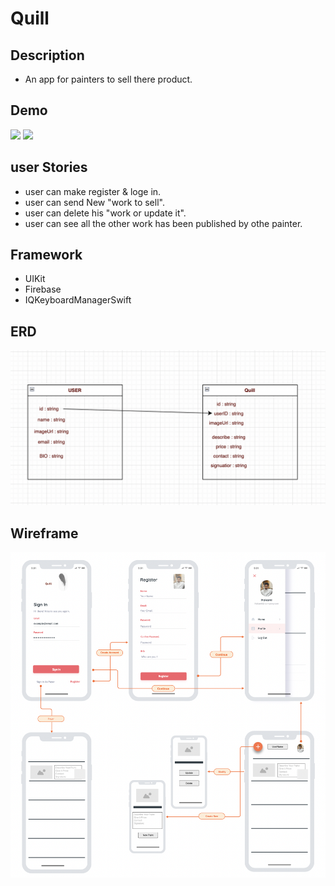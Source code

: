 # Quill

## Description

- An app for painters to sell there product.

## Demo

![](faceid.gif)
![](DarkMood.gif)


## user Stories 

- user can make register & loge in.
- user can send New "work to sell".
- user can delete his "work or update it".
- user can see all the other work has been published by othe painter.

## Framework
- UIKit
- Firebase
- IQKeyboardManagerSwift


## ERD

![](ERD.png)




## Wireframe
![](wirefrime.png)



